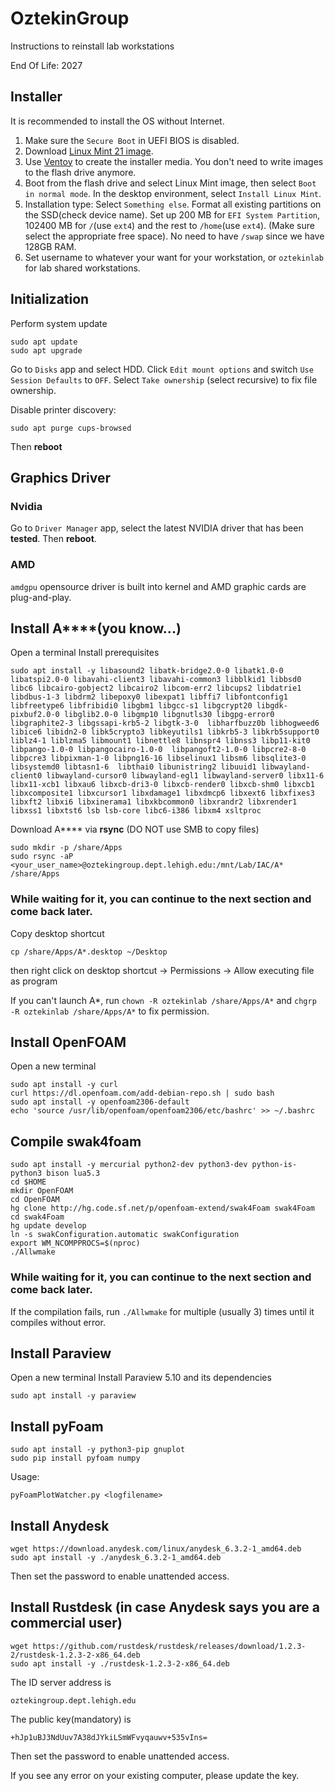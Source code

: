 # OztekinGroup
Instructions to reinstall lab workstations

End Of Life: 2027
## Installer
It is recommended to install the OS without Internet.
1. Make sure the `Secure Boot` in UEFI BIOS is disabled.
2. Download [Linux Mint 21 image](https://linuxmint.com/edition.php?id=311).
3. Use [Ventoy](https://github.com/ventoy/Ventoy/releases) to create the installer media. You don't need to write images to the flash drive anymore.
4. Boot from the flash drive and select Linux Mint image, then select `Boot in normal mode`. In the desktop environment, select `Install Linux Mint`. 
5. Installation type: Select `Something else`. Format all existing partitions on the SSD(check device name). Set up 200 MB for `EFI System Partition`, 102400 MB for `/`(use `ext4`) and the rest to `/home`(use `ext4`). (Make sure select the appropriate free space). No need to have `/swap` since we have 128GB RAM.
6. Set username to whatever your want for your workstation, or `oztekinlab` for lab shared workstations.

## Initialization
Perform system update
```
sudo apt update
sudo apt upgrade
```
Go to `Disks` app and select HDD. Click `Edit mount options` and switch `Use Session Defaults` to `OFF`. Select `Take ownership` (select recursive) to fix file ownership.

Disable printer discovery:
```
sudo apt purge cups-browsed
```
Then **reboot**

## Graphics Driver
### Nvidia
Go to `Driver Manager` app, select the latest NVIDIA driver that has been **tested**. Then **reboot**.
### AMD
`amdgpu` opensource driver is built into kernel and AMD graphic cards are plug-and-play.

## Install A****(you know...)
Open a terminal
Install prerequisites
```
sudo apt install -y libasound2 libatk-bridge2.0-0 libatk1.0-0 libatspi2.0-0 libavahi-client3 libavahi-common3 libblkid1 libbsd0 libc6 libcairo-gobject2 libcairo2 libcom-err2 libcups2 libdatrie1 libdbus-1-3 libdrm2 libepoxy0 libexpat1 libffi7 libfontconfig1 libfreetype6 libfribidi0 libgbm1 libgcc-s1 libgcrypt20 libgdk-pixbuf2.0-0 libglib2.0-0 libgmp10 libgnutls30 libgpg-error0 libgraphite2-3 libgssapi-krb5-2 libgtk-3-0  libharfbuzz0b libhogweed6 libice6 libidn2-0 libk5crypto3 libkeyutils1 libkrb5-3 libkrb5support0 liblz4-1 liblzma5 libmount1 libnettle8 libnspr4 libnss3 libp11-kit0 libpango-1.0-0 libpangocairo-1.0-0  libpangoft2-1.0-0 libpcre2-8-0 libpcre3 libpixman-1-0 libpng16-16 libselinux1 libsm6 libsqlite3-0  libsystemd0 libtasn1-6  libthai0 libunistring2 libuuid1 libwayland-client0 libwayland-cursor0 libwayland-egl1 libwayland-server0 libx11-6 libx11-xcb1 libxau6 libxcb-dri3-0 libxcb-render0 libxcb-shm0 libxcb1 libxcomposite1 libxcursor1 libxdamage1 libxdmcp6 libxext6 libxfixes3 libxft2 libxi6 libxinerama1 libxkbcommon0 libxrandr2 libxrender1 libxss1 libxtst6 lsb lsb-core libc6-i386 libxm4 xsltproc
```
Download A**** via **rsync** (DO NOT use SMB to copy files)
```
sudo mkdir -p /share/Apps
sudo rsync -aP <your_user_name>@oztekingroup.dept.lehigh.edu:/mnt/Lab/IAC/A* /share/Apps
```

### While waiting for it, you can continue to the next section and come back later.

Copy desktop shortcut
```
cp /share/Apps/A*.desktop ~/Desktop
```
then right click on desktop shortcut -> Permissions -> Allow executing file as program

If you can't launch A*, run `chown -R oztekinlab /share/Apps/A*` and `chgrp -R oztekinlab /share/Apps/A*` to fix permission.

## Install OpenFOAM
Open a new terminal
```
sudo apt install -y curl
curl https://dl.openfoam.com/add-debian-repo.sh | sudo bash
sudo apt install -y openfoam2306-default
echo 'source /usr/lib/openfoam/openfoam2306/etc/bashrc' >> ~/.bashrc 
```

## Compile swak4foam
```
sudo apt install -y mercurial python2-dev python3-dev python-is-python3 bison lua5.3
cd $HOME
mkdir OpenFOAM
cd OpenFOAM
hg clone http://hg.code.sf.net/p/openfoam-extend/swak4Foam swak4Foam
cd swak4Foam
hg update develop
ln -s swakConfiguration.automatic swakConfiguration
export WM_NCOMPPROCS=$(nproc)
./Allwmake
```
### While waiting for it, you can continue to the next section and come back later.

If the compilation fails, run `./Allwmake` for multiple (usually 3) times until it compiles without error.

## Install Paraview
Open a new terminal
Install Paraview 5.10 and its dependencies
```
sudo apt install -y paraview
```

## Install pyFoam
```
sudo apt install -y python3-pip gnuplot
sudo pip install pyfoam numpy
```
Usage:
```
pyFoamPlotWatcher.py <logfilename>
```
## Install Anydesk
```
wget https://download.anydesk.com/linux/anydesk_6.3.2-1_amd64.deb
sudo apt install -y ./anydesk_6.3.2-1_amd64.deb
```
Then set the password to enable unattended access.

## Install Rustdesk (in case Anydesk says you are a commercial user)
```
wget https://github.com/rustdesk/rustdesk/releases/download/1.2.3-2/rustdesk-1.2.3-2-x86_64.deb
sudo apt install -y ./rustdesk-1.2.3-2-x86_64.deb
```
The ID server address is
```
oztekingroup.dept.lehigh.edu
```
The public key(mandatory) is
```
+hJp1uBJ3NdUuv7A38dJYkiLSmWFvyqauwv+535vIns=
```
Then set the password to enable unattended access.

If you see any error on your existing computer, please update the key.
